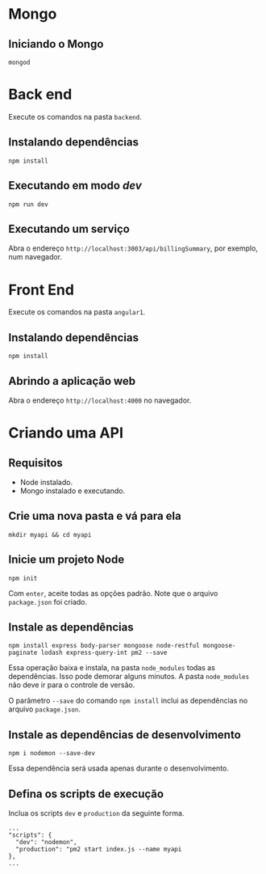 # Mongo

## Iniciando o Mongo

`mongod`

# Back end

Execute os comandos na pasta `backend`.

## Instalando dependências

`npm install`

## Executando em modo *dev*

`npm run dev`

## Executando um serviço

Abra o endereço `http://localhost:3003/api/billingSummary`, por exemplo, num navegador.

# Front End

Execute os comandos na pasta `angular1`.

## Instalando dependências

`npm install`

## Abrindo a aplicação web

Abra o endereço `http://localhost:4000` no navegador.

# Criando uma API

## Requisitos

* Node instalado.
* Mongo instalado e executando.

## Crie uma nova pasta e vá para ela

`mkdir myapi && cd myapi`

## Inicie um projeto Node

`npm init`

Com `enter`, aceite todas as opções padrão. Note que o arquivo `package.json` foi criado.

## Instale as dependências

`npm install express body-parser mongoose node-restful mongoose-paginate lodash express-query-int pm2 --save`

Essa operação baixa e instala, na pasta `node_modules` todas as dependências. Isso pode demorar alguns minutos. A pasta `node_modules` não deve ir para o controle de versão.

O parâmetro `--save` do comando `npm install` inclui as dependências no arquivo `package.json`.

## Instale as dependências de desenvolvimento

`npm i nodemon --save-dev`

Essa dependência será usada apenas durante o desenvolvimento.

## Defina os scripts de execução

Inclua os scripts `dev` e `production` da seguinte forma. 

```
...
"scripts": {
  "dev": "nodemon",
  "production": "pm2 start index.js --name myapi
},
...
```
